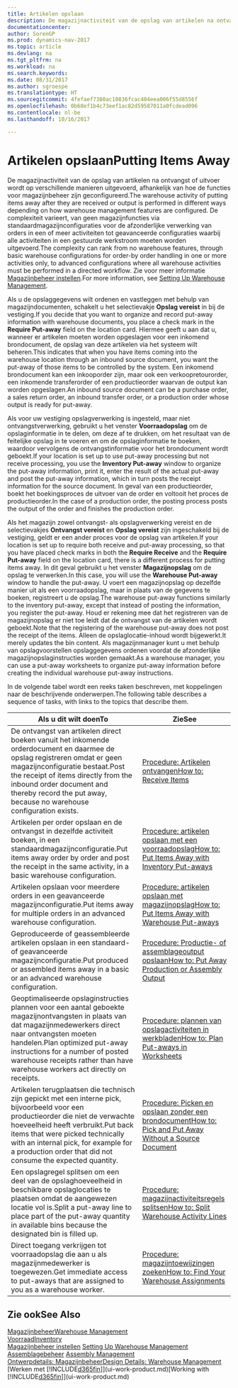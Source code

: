 ```yaml
---
title: Artikelen opslaan
description: De magazijnactiviteit van de opslag van artikelen na ontvangst of uitvoer wordt op verschillende manieren uitgevoerd, afhankelijk van hoe de functies voor magazijnbeheer zijn geconfigureerd.
documentationcenter: 
author: SorenGP
ms.prod: dynamics-nav-2017
ms.topic: article
ms.devlang: na
ms.tgt_pltfrm: na
ms.workload: na
ms.search.keywords: 
ms.date: 08/31/2017
ms.author: sgroespe
ms.translationtype: HT
ms.sourcegitcommit: 4fefaef7380ac10836fcac404eea006f55d8556f
ms.openlocfilehash: 0b68ef1b4c73eef1ac82d59587011a0fcdead096
ms.contentlocale: nl-be
ms.lasthandoff: 10/16/2017

---
```

# <a name="putting-items-away"></a><span data-ttu-id="3e559-103">Artikelen opslaan</span><span class="sxs-lookup"><span data-stu-id="3e559-103">Putting Items Away</span></span>
<span data-ttu-id="3e559-104">De magazijnactiviteit van de opslag van artikelen na ontvangst of uitvoer wordt op verschillende manieren uitgevoerd, afhankelijk van hoe de functies voor magazijnbeheer zijn geconfigureerd.</span><span class="sxs-lookup"><span data-stu-id="3e559-104">The warehouse activity of putting items away after they are received or output is performed in different ways depending on how warehouse management features are configured.</span></span> <span data-ttu-id="3e559-105">De complexiteit varieert, van geen magazijnfuncties via standaardmagazijnconfiguraties voor de afzonderlijke verwerking van orders in een of meer activiteiten tot geavanceerde configuraties waarbij alle activiteiten in een gestuurde werkstroom moeten worden uitgevoerd.</span><span class="sxs-lookup"><span data-stu-id="3e559-105">The complexity can rank from no warehouse features, through basic warehouse configurations for order-by order handling in one or more activities only, to advanced configurations where all warehouse activities must be performed in a directed workflow.</span></span> <span data-ttu-id="3e559-106">Zie voor meer informatie [Magazijnbeheer instellen](warehouse-setup-warehouse.md).</span><span class="sxs-lookup"><span data-stu-id="3e559-106">For more information, see [Setting Up Warehouse Management](warehouse-setup-warehouse.md).</span></span>

<span data-ttu-id="3e559-107">Als u de opslaggegevens wilt ordenen en vastleggen met behulp van magazijndocumenten, schakelt u het selectievakje **Opslag vereist** in bij de vestiging.</span><span class="sxs-lookup"><span data-stu-id="3e559-107">If you decide that you want to organize and record put-away information with warehouse documents, you place a check mark in the **Require Put-away** field on the location card.</span></span> <span data-ttu-id="3e559-108">Hiermee geeft u aan dat u, wanneer er artikelen moeten worden opgeslagen voor een inkomend brondocument, de opslag van deze artikelen via het systeem wilt beheren.</span><span class="sxs-lookup"><span data-stu-id="3e559-108">This indicates that when you have items coming into the warehouse location through an inbound source document, you want the put-away of those items to be controlled by the system.</span></span> <span data-ttu-id="3e559-109">Een inkomend brondocument kan een inkooporder zijn, maar ook een verkoopretourorder, een inkomende transferorder of een productieorder waarvan de output kan worden opgeslagen.</span><span class="sxs-lookup"><span data-stu-id="3e559-109">An inbound source document can be a purchase order, a sales return order, an inbound transfer order, or a production order whose output is ready for put-away.</span></span>  

<span data-ttu-id="3e559-110">Als voor uw vestiging opslagverwerking is ingesteld, maar niet ontvangstverwerking, gebruikt u het venster **Voorraadopslag** om de opslaginformatie in te delen, om deze af te drukken, om het resultaat van de feitelijke opslag in te voeren en om de opslaginformatie te boeken, waardoor vervolgens de ontvangstinformatie voor het brondocument wordt geboekt.</span><span class="sxs-lookup"><span data-stu-id="3e559-110">If your location is set up to use put-away processing but not receive processing, you use the **Inventory Put-away** window to organize the put-away information, print it, enter the result of the actual put-away and post the put-away information, which in turn posts the receipt information for the source document.</span></span> <span data-ttu-id="3e559-111">In geval van een productieorder, boekt het boekingsproces de uitvoer van de order en voltooit het proces de productieorder.</span><span class="sxs-lookup"><span data-stu-id="3e559-111">In the case of a production order, the posting process posts the output of the order and finishes the production order.</span></span>

<span data-ttu-id="3e559-112">Als het magazijn zowel ontvangst- als opslagverwerking vereist en de selectievakjes **Ontvangst vereist** en **Opslag vereist** zijn ingeschakeld bij de vestiging, geldt er een ander proces voor de opslag van artikelen.</span><span class="sxs-lookup"><span data-stu-id="3e559-112">If your location is set up to require both receive and put-away processing, so that you have placed check marks in both the **Require Receive** and the **Require Put-away** field on the location card, there is a different process for putting items away.</span></span> <span data-ttu-id="3e559-113">In dit geval gebruikt u het venster **Magazijnopslag** om de opslag te verwerken.</span><span class="sxs-lookup"><span data-stu-id="3e559-113">In this case, you will use the **Warehouse Put-away** window to handle the put-away.</span></span> <span data-ttu-id="3e559-114">U voert een magazijnopslag op dezelfde manier uit als een voorraadopslag, maar in plaats van de gegevens te boeken, registreert u de opslag.</span><span class="sxs-lookup"><span data-stu-id="3e559-114">The warehouse put-away functions similarly to the inventory put-away, except that instead of posting the information, you register the put-away.</span></span> <span data-ttu-id="3e559-115">Houd er rekening mee dat het registreren van de magazijnopslag er niet toe leidt dat de ontvangst van de artikelen wordt geboekt.</span><span class="sxs-lookup"><span data-stu-id="3e559-115">Note that the registering of the warehouse put-away does not post the receipt of the items.</span></span> <span data-ttu-id="3e559-116">Alleen de opslaglocatie-inhoud wordt bijgewerkt.</span><span class="sxs-lookup"><span data-stu-id="3e559-116">It merely updates the bin content.</span></span> <span data-ttu-id="3e559-117">Als magazijnmanager kunt u met behulp van opslagvoorstellen opslaggegevens ordenen voordat de afzonderlijke magazijnopslaginstructies worden gemaakt.</span><span class="sxs-lookup"><span data-stu-id="3e559-117">As a warehouse manager, you can use a put-away worksheets to organize put-away information before creating the individual warehouse put-away instructions.</span></span>

<span data-ttu-id="3e559-118">In de volgende tabel wordt een reeks taken beschreven, met koppelingen naar de beschrijvende onderwerpen.</span><span class="sxs-lookup"><span data-stu-id="3e559-118">The following table describes a sequence of tasks, with links to the topics that describe them.</span></span>   

|<span data-ttu-id="3e559-119">**Als u dit wilt doen**</span><span class="sxs-lookup"><span data-stu-id="3e559-119">**To**</span></span>|<span data-ttu-id="3e559-120">**Zie**</span><span class="sxs-lookup"><span data-stu-id="3e559-120">**See**</span></span>|  
|------------|-------------|  
|<span data-ttu-id="3e559-121">De ontvangst van artikelen direct boeken vanuit het inkomende orderdocument en daarmee de opslag registreren omdat er geen magazijnconfiguratie bestaat.</span><span class="sxs-lookup"><span data-stu-id="3e559-121">Post the receipt of items directly from the inbound order document and thereby record the put away, because no warehouse configuration exists.</span></span>|[<span data-ttu-id="3e559-122">Procedure: Artikelen ontvangen</span><span class="sxs-lookup"><span data-stu-id="3e559-122">How to: Receive Items</span></span>](warehouse-how-receive-items.md)|  
|<span data-ttu-id="3e559-123">Artikelen per order opslaan en de ontvangst in dezelfde activiteit boeken, in een standaardmagazijnconfiguratie.</span><span class="sxs-lookup"><span data-stu-id="3e559-123">Put items away order by order and post the receipt in the same activity, in a basic warehouse configuration.</span></span>|[<span data-ttu-id="3e559-124">Procedure: artikelen opslaan met een voorraadopslag</span><span class="sxs-lookup"><span data-stu-id="3e559-124">How to: Put Items Away with Inventory Put-aways</span></span>](warehouse-how-to-put-items-away-with-inventory-put-aways.md)|  
|<span data-ttu-id="3e559-125">Artikelen opslaan voor meerdere orders in een geavanceerde magazijnconfiguratie.</span><span class="sxs-lookup"><span data-stu-id="3e559-125">Put items away for multiple orders in an advanced warehouse configuration.</span></span>|[<span data-ttu-id="3e559-126">Procedure: artikelen opslaan met magazijnopslag</span><span class="sxs-lookup"><span data-stu-id="3e559-126">How to: Put Items Away with Warehouse Put-aways</span></span>](warehouse-how-to-put-items-away-with-warehouse-put-aways.md)|  
|<span data-ttu-id="3e559-127">Geproduceerde of geassembleerde artikelen opslaan in een standaard- of geavanceerde magazijnconfiguratie.</span><span class="sxs-lookup"><span data-stu-id="3e559-127">Put produced or assembled items away in a basic or an advanced warehouse configuration.</span></span>|[<span data-ttu-id="3e559-128">Procedure: Productie- of assemblageoutput opslaan</span><span class="sxs-lookup"><span data-stu-id="3e559-128">How to: Put Away Production or Assembly Output</span></span>](warehouse-how-to-put-away-production-output.md)|
|<span data-ttu-id="3e559-129">Geoptimaliseerde opslaginstructies plannen voor een aantal geboekte magazijnontvangsten in plaats van dat magazijnmedewerkers direct naar ontvangsten moeten handelen.</span><span class="sxs-lookup"><span data-stu-id="3e559-129">Plan optimized put-away instructions for a number of posted warehouse receipts rather than have warehouse workers act directly on receipts.</span></span>|[<span data-ttu-id="3e559-130">Procedure: plannen van opslagactiviteiten in werkbladen</span><span class="sxs-lookup"><span data-stu-id="3e559-130">How to: Plan Put-aways in Worksheets</span></span>](warehouse-how-to-plan-put-aways-in-worksheets.md)|  
|<span data-ttu-id="3e559-131">Artikelen terugplaatsen die technisch zijn gepickt met een interne pick, bijvoorbeeld voor een productieorder die niet de verwachte hoeveelheid heeft verbruikt.</span><span class="sxs-lookup"><span data-stu-id="3e559-131">Put back items that were picked technically with an internal pick, for example for a production order that did not consume the expected quantity.</span></span>|[<span data-ttu-id="3e559-132">Procedure: Picken en opslaan zonder een brondocument</span><span class="sxs-lookup"><span data-stu-id="3e559-132">How to: Pick and Put Away Without a Source Document</span></span>](warehouse-how-to-create-put-aways-from-internal-put-aways.md)|
|<span data-ttu-id="3e559-133">Een opslagregel splitsen om een deel van de opslaghoeveelheid in beschikbare opslaglocaties te plaatsen omdat de aangewezen locatie vol is.</span><span class="sxs-lookup"><span data-stu-id="3e559-133">Split a put-away line to place part of the put-away quantity in available bins because the designated bin is filled up.</span></span>|[<span data-ttu-id="3e559-134">Procedure: magazijnactiviteitsregels splitsen</span><span class="sxs-lookup"><span data-stu-id="3e559-134">How to: Split Warehouse Activity Lines</span></span>](warehouse-how-to-split-warehouse-activity-lines.md)|
|<span data-ttu-id="3e559-135">Direct toegang verkrijgen tot voorraadopslag die aan u als magazijnmedewerker is toegewezen.</span><span class="sxs-lookup"><span data-stu-id="3e559-135">Get immediate access to put-aways that are assigned to you as a warehouse worker.</span></span>|[<span data-ttu-id="3e559-136">Procedure: magazijntoewijzingen zoeken</span><span class="sxs-lookup"><span data-stu-id="3e559-136">How to: Find Your Warehouse Assignments</span></span>](warehouse-how-to-find-your-warehouse-assignments.md)|    

## <a name="see-also"></a><span data-ttu-id="3e559-137">Zie ook</span><span class="sxs-lookup"><span data-stu-id="3e559-137">See Also</span></span>  
[<span data-ttu-id="3e559-138">Magazijnbeheer</span><span class="sxs-lookup"><span data-stu-id="3e559-138">Warehouse Management</span></span>](warehouse-manage-warehouse.md)  
[<span data-ttu-id="3e559-139">Voorraad</span><span class="sxs-lookup"><span data-stu-id="3e559-139">Inventory</span></span>](inventory-manage-inventory.md)  
<span data-ttu-id="3e559-140">[Magazijnbeheer instellen](warehouse-setup-warehouse.md)   </span><span class="sxs-lookup"><span data-stu-id="3e559-140">[Setting Up Warehouse Management](warehouse-setup-warehouse.md)   </span></span>  
<span data-ttu-id="3e559-141">[Assemblagebeheer](assembly-assemble-items.md)  </span><span class="sxs-lookup"><span data-stu-id="3e559-141">[Assembly Management](assembly-assemble-items.md)  </span></span>  
[<span data-ttu-id="3e559-142">Ontwerpdetails: Magazijnbeheer</span><span class="sxs-lookup"><span data-stu-id="3e559-142">Design Details: Warehouse Management</span></span>](design-details-warehouse-management.md)  
<span data-ttu-id="3e559-143">[Werken met [!INCLUDE[d365fin](includes/d365fin_md.md)]](ui-work-product.md)</span><span class="sxs-lookup"><span data-stu-id="3e559-143">[Working with [!INCLUDE[d365fin](includes/d365fin_md.md)]](ui-work-product.md)</span></span>  

